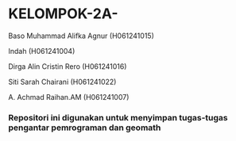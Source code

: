 # KELOMPOK-2A-

Baso Muhammad Alifka Agnur (H061241015)

Indah (H061241004)

Dirga Alin Cristin Rero (H061241016)

Siti Sarah Chairani (H061241022)

A. Achmad Raihan.AM (H061241007)

### Repositori ini digunakan untuk menyimpan tugas-tugas pengantar pemrograman dan geomath
